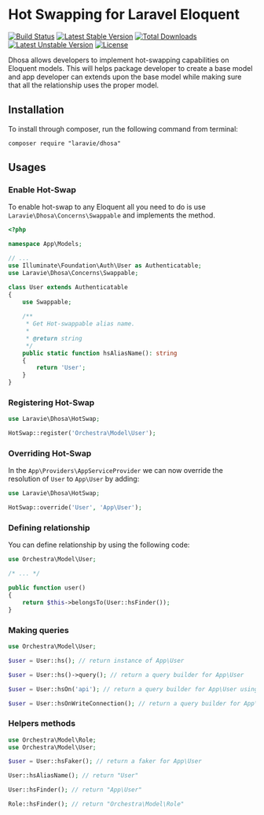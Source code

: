 Hot Swapping for Laravel Eloquent
==============

[![Build Status](https://travis-ci.org/laravie/dhosa.svg?branch=master)](https://travis-ci.org/laravie/dhosa)
[![Latest Stable Version](https://poser.pugx.org/laravie/dhosa/v/stable)](https://packagist.org/packages/laravie/dhosa)
[![Total Downloads](https://poser.pugx.org/laravie/dhosa/downloads)](https://packagist.org/packages/laravie/dhosa)
[![Latest Unstable Version](https://poser.pugx.org/laravie/dhosa/v/unstable)](https://packagist.org/packages/laravie/dhosa)
[![License](https://poser.pugx.org/laravie/dhosa/license)](https://packagist.org/packages/laravie/dhosa)

Dhosa allows developers to implement hot-swapping capabilities on Eloquent models. This will helps package developer to create a base model and app developer can extends upon the base model while making sure that all the relationship uses the proper model.

## Installation

To install through composer, run the following command from terminal:

    composer require "laravie/dhosa"

## Usages

### Enable Hot-Swap

To enable hot-swap to any Eloquent all you need to do is use `Laravie\Dhosa\Concerns\Swappable` and implements the method.

```php
<?php

namespace App\Models;

// ...
use Illuminate\Foundation\Auth\User as Authenticatable;
use Laravie\Dhosa\Concerns\Swappable;

class User extends Authenticatable
{
    use Swappable;
    
    /**
     * Get Hot-swappable alias name.
     *
     * @return string
     */
    public static function hsAliasName(): string
    {
        return 'User';
    }
}
```

### Registering Hot-Swap

```php
use Laravie\Dhosa\HotSwap;

HotSwap::register('Orchestra\Model\User');
```

### Overriding Hot-Swap

In the `App\Providers\AppServiceProvider` we can now override the resolution of `User` to `App\User` by adding:

```php
use Laravie\Dhosa\HotSwap;

HotSwap::override('User', 'App\User');
```

### Defining relationship

You can define relationship by using the following code:

```php
use Orchestra\Model\User;

/* ... */

public function user() 
{
    return $this->belongsTo(User::hsFinder());
}
```

### Making queries

```php
use Orchestra\Model\User;

$user = User::hs(); // return instance of App\User

$user = User::hs()->query(); // return a query builder for App\User

$user = User::hsOn('api'); // return a query builder for App\User using `api` db connection.

$user = User::hsOnWriteConnection(); // return a query builder for App\User using write PDO connection.
```

### Helpers methods

```php
use Orchestra\Model\Role;
use Orchestra\Model\User;

$user = User::hsFaker(); // return a faker for App\User

User::hsAliasName(); // return "User"

User::hsFinder(); // return "App\User"

Role::hsFinder(); // return "Orchestra\Model\Role"
```
